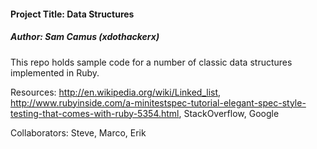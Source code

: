 <h4>Project Title: Data Structures</h4>
<h5>Author: Sam Camus (xdothackerx) </h5>

This repo holds sample code for a number of classic data structures implemented in Ruby.

Resources: http://en.wikipedia.org/wiki/Linked_list, http://www.rubyinside.com/a-minitestspec-tutorial-elegant-spec-style-testing-that-comes-with-ruby-5354.html, StackOverflow, Google

Collaborators: Steve, Marco, Erik
